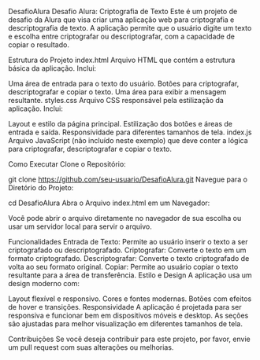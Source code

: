 DesafioAlura
Desafio Alura: Criptografia de Texto
Este é um projeto de desafio da Alura que visa criar uma aplicação web para criptografia e descriptografia de texto. A aplicação permite que o usuário digite um texto e escolha entre criptografar ou descriptografar, com a capacidade de copiar o resultado.

Estrutura do Projeto
index.html
Arquivo HTML que contém a estrutura básica da aplicação. Inclui:

Uma área de entrada para o texto do usuário.
Botões para criptografar, descriptografar e copiar o texto.
Uma área para exibir a mensagem resultante.
styles.css
Arquivo CSS responsável pela estilização da aplicação. Inclui:

Layout e estilo da página principal.
Estilização dos botões e áreas de entrada e saída.
Responsividade para diferentes tamanhos de tela.
index.js
Arquivo JavaScript (não incluído neste exemplo) que deve conter a lógica para criptografar, descriptografar e copiar o texto.

Como Executar
Clone o Repositório:


git clone https://github.com/seu-usuario/DesafioAlura.git
Navegue para o Diretório do Projeto:


cd DesafioAlura
Abra o Arquivo index.html em um Navegador:

Você pode abrir o arquivo diretamente no navegador de sua escolha ou usar um servidor local para servir o arquivo.

Funcionalidades
Entrada de Texto: Permite ao usuário inserir o texto a ser criptografado ou descriptografado.
Criptografar: Converte o texto em um formato criptografado.
Descriptografar: Converte o texto criptografado de volta ao seu formato original.
Copiar: Permite ao usuário copiar o texto resultante para a área de transferência.
Estilo e Design
A aplicação usa um design moderno com:

Layout flexível e responsivo.
Cores e fontes modernas.
Botões com efeitos de hover e transições.
Responsividade
A aplicação é projetada para ser responsiva e funcionar bem em dispositivos móveis e desktop. As seções são ajustadas para melhor visualização em diferentes tamanhos de tela.

Contribuições
Se você deseja contribuir para este projeto, por favor, envie um pull request com suas alterações ou melhorias.
